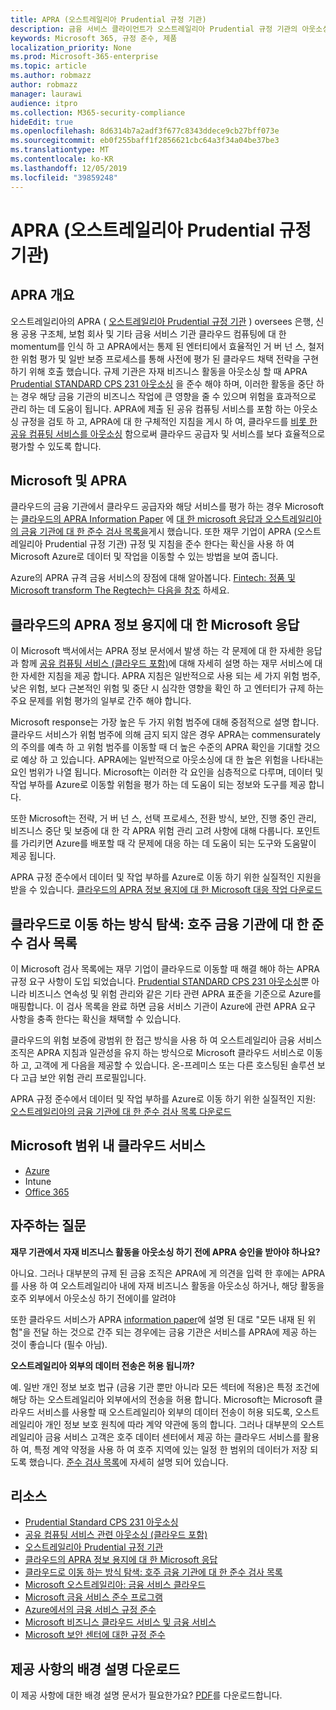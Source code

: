 ```yaml
---
title: APRA (오스트레일리아 Prudential 규정 기관)
description: 금융 서비스 클라이언트가 오스트레일리아 Prudential 규정 기관의 아웃소싱 표준을 준수 하는 데 도움이 되는 Microsoft 지침입니다.
keywords: Microsoft 365, 규정 준수, 제품
localization_priority: None
ms.prod: Microsoft-365-enterprise
ms.topic: article
ms.author: robmazz
author: robmazz
manager: laurawi
audience: itpro
ms.collection: M365-security-compliance
hideEdit: true
ms.openlocfilehash: 8d6314b7a2adf3f677c8343ddece9cb27bff073e
ms.sourcegitcommit: eb0f255baff1f2856621cbc64a3f34a04be37be3
ms.translationtype: MT
ms.contentlocale: ko-KR
ms.lasthandoff: 12/05/2019
ms.locfileid: "39859248"
---
```

# <a name="australian-prudential-regulation-authority-apra"></a>APRA (오스트레일리아 Prudential 규정 기관)

## <a name="apra-overview"></a>APRA 개요

오스트레일리아의 APRA ( [오스트레일리아 Prudential 규정 기관](https://www.apra.gov.au/) ) oversees 은행, 신용 공용 구조체, 보험 회사 및 기타 금융 서비스 기관 클라우드 컴퓨팅에 대 한 momentum를 인식 하 고 APRA에서는 통제 된 엔터티에서 효율적인 거 버 넌 스, 철저 한 위험 평가 및 일반 보증 프로세스를 통해 사전에 평가 된 클라우드 채택 전략을 구현 하기 위해 호출 했습니다. 규제 기관은 자재 비즈니스 활동을 아웃소싱 할 때 APRA [Prudential STANDARD CPS 231 아웃소싱](https://www.apra.gov.au/sites/default/files/Prudential-Standard-CPS-231-Outsourcing-%28July-2017%29.pdf) 을 준수 해야 하며, 이러한 활동을 중단 하는 경우 해당 금융 기관의 비즈니스 작업에 큰 영향을 줄 수 있으며 위험을 효과적으로 관리 하는 데 도움이 됩니다. APRA에 제출 된 공유 컴퓨팅 서비스를 포함 하는 아웃소싱 규정을 검토 하 고, APRA에 대 한 구체적인 지침을 게시 하 여, 클라우드를 [비롯 한 공유 컴퓨팅 서비스를 아웃소싱](https://www.apra.gov.au/sites/default/files/information-paper-outsourcing-involving-shared-computing-services.pdf) 함으로써 클라우드 공급자 및 서비스를 보다 효율적으로 평가할 수 있도록 합니다.

## <a name="microsoft-and-apra"></a>Microsoft 및 APRA

클라우드의 금융 기관에서 클라우드 공급자와 해당 서비스를 평가 하는 경우 Microsoft는 [클라우드의 APRA Information Paper](https://aka.ms/navigatecloudaustralia) 에 [대 한 microsoft 응답과 오스트레일리아의 금융 기관에 대 한 준수 검사 목록을](https://aka.ms/microsoftaprachecklistjun17)게시 했습니다. 또한 재무 기업이 APRA (오스트레일리아 Prudential 규정 기관) 규정 및 지침을 준수 한다는 확신을 사용 하 여 Microsoft Azure로 데이터 및 작업을 이동할 수 있는 방법을 보여 줍니다.

Azure의 APRA 규격 금융 서비스의 장점에 대해 알아봅니다. [Fintech: 정품 및 Microsoft transform The Regtech는 다음을 참조](https://news.microsoft.com/en-au/features/regtech-meets-fintech-perpetual-microsoft-transform-finance-sector/) 하세요.

## <a name="microsoft-response-to-the-apra-information-paper-on-cloud"></a>클라우드의 APRA 정보 용지에 대 한 Microsoft 응답

이 Microsoft 백서에서는 APRA 정보 문서에서 발생 하는 각 문제에 대 한 자세한 응답과 함께 [공유 컴퓨팅 서비스 (클라우드 포함)](https://www.apra.gov.au/sites/default/files/information-paper-outsourcing-involving-shared-computing-services.pdf)에 대해 자세히 설명 하는 재무 서비스에 대 한 자세한 지침을 제공 합니다. APRA 지침은 일반적으로 사용 되는 세 가지 위험 범주, 낮은 위험, 보다 근본적인 위험 및 중단 시 심각한 영향을 확인 하 고 엔터티가 규제 하는 주요 문제를 위험 평가의 일부로 간주 해야 합니다.

Microsoft response는 가장 높은 두 가지 위험 범주에 대해 중점적으로 설명 합니다. 클라우드 서비스가 위험 범주에 의해 금지 되지 않은 경우 APRA는 commensurately의 주의를 예측 하 고 위험 범주를 이동할 때 더 높은 수준의 APRA 확인을 기대할 것으로 예상 하 고 있습니다. APRA에는 일반적으로 아웃소싱에 대 한 높은 위험을 나타내는 요인 범위가 나열 됩니다. Microsoft는 이러한 각 요인을 심층적으로 다루며, 데이터 및 작업 부하를 Azure로 이동할 위험을 평가 하는 데 도움이 되는 정보와 도구를 제공 합니다.

또한 Microsoft는 전략, 거 버 넌 스, 선택 프로세스, 전환 방식, 보안, 진행 중인 관리, 비즈니스 중단 및 보증에 대 한 각 APRA 위험 관리 고려 사항에 대해 다룹니다. 포인트를 가리키면 Azure를 배포할 때 각 문제에 대응 하는 데 도움이 되는 도구와 도움말이 제공 됩니다.

APRA 규정 준수에서 데이터 및 작업 부하를 Azure로 이동 하기 위한 실질적인 지원을 받을 수 있습니다. [클라우드의 APRA 정보 용지에 대 한 Microsoft 대응 작업 다운로드](https://aka.ms/navigatecloudaustralia)

## <a name="navigating-your-way-to-the-cloud-a-compliance-checklist-for-financial-institutions-in-australia"></a>클라우드로 이동 하는 방식 탐색: 호주 금융 기관에 대 한 준수 검사 목록

이 Microsoft 검사 목록에는 재무 기업이 클라우드로 이동할 때 해결 해야 하는 APRA 규정 요구 사항이 도입 되었습니다. [Prudential STANDARD CPS 231 아웃소싱](https://www.apra.gov.au/sites/default/files/Prudential-Standard-CPS-231-Outsourcing-%28July-2017%29.pdf)뿐 아니라 비즈니스 연속성 및 위험 관리와 같은 기타 관련 APRA 표준을 기준으로 Azure를 매핑합니다. 이 검사 목록을 완료 하면 금융 서비스 기관이 Azure에 관련 APRA 요구 사항을 충족 한다는 확신을 채택할 수 있습니다.

클라우드의 위험 보증에 광범위 한 접근 방식을 사용 하 여 오스트레일리아 금융 서비스 조직은 APRA 지침과 일관성을 유지 하는 방식으로 Microsoft 클라우드 서비스로 이동 하 고, 고객에 게 다음을 제공할 수 있습니다. 온-프레미스 또는 다른 호스팅된 솔루션 보다 고급 보안 위험 관리 프로필입니다.

APRA 규정 준수에서 데이터 및 작업 부하를 Azure로 이동 하기 위한 실질적인 지원: [오스트레일리아의 금융 기관에 대 한 준수 검사 목록 다운로드](https://aka.ms/microsoftaprachecklistjun17)

## <a name="microsoft-in-scope-cloud-services"></a>Microsoft 범위 내 클라우드 서비스

- [Azure](https://aka.ms/AzureCompliance)
- Intune
- [Office 365](https://go.microsoft.com/fwlink/p/?LinkID=2077751)

## <a name="frequently-asked-questions"></a>자주하는 질문

**재무 기관에서 자재 비즈니스 활동을 아웃소싱 하기 전에 APRA 승인을 받아야 하나요?**

아니요. 그러나 대부분의 규제 된 금융 조직은 APRA에 게 의견을 입력 한 후에는 APRA를 사용 하 여 오스트레일리아 내에 자재 비즈니스 활동을 아웃소싱 하거나, 해당 활동을 호주 외부에서 아웃소싱 하기 전에이를 알려야

또한 클라우드 서비스가 APRA [information paper](https://go.microsoft.com/fwlink/p/?linkid=2099080)에 설명 된 대로 "모든 내재 된 위험"을 전달 하는 것으로 간주 되는 경우에는 금융 기관은 서비스를 APRA에 제공 하는 것이 좋습니다 (필수 아님).

**오스트레일리아 외부의 데이터 전송은 허용 됩니까?**

예. 일반 개인 정보 보호 법규 (금융 기관 뿐만 아니라 모든 섹터에 적용)은 특정 조건에 해당 하는 오스트레일리아 외부에서의 전송을 허용 합니다. Microsoft는 Microsoft 클라우드 서비스를 사용할 때 오스트레일리아 외부의 데이터 전송이 허용 되도록, 오스트레일리아 개인 정보 보호 원칙에 따라 계약 약관에 동의 합니다. 그러나 대부분의 오스트레일리아 금융 서비스 고객은 호주 데이터 센터에서 제공 하는 클라우드 서비스를 활용 하 여, 특정 계약 약정을 사용 하 여 호주 지역에 있는 일정 한 범위의 데이터가 저장 되도록 했습니다. [준수 검사 목록](https://aka.ms/microsoftaprachecklistjun17)에 자세히 설명 되어 있습니다.

## <a name="resources"></a>리소스

- [Prudential Standard CPS 231 아웃소싱](https://www.apra.gov.au/sites/default/files/Prudential-Standard-CPS-231-Outsourcing-%28July-2017%29.pdf)
- [공유 컴퓨팅 서비스 관련 아웃소싱 (클라우드 포함)](https://www.apra.gov.au/sites/default/files/information-paper-outsourcing-involving-shared-computing-services.pdf)
- [오스트레일리아 Prudential 규정 기관](https://www.apra.gov.au/)
- [클라우드의 APRA 정보 용지에 대 한 Microsoft 응답](https://aka.ms/navigatecloudaustralia)
- [클라우드로 이동 하는 방식 탐색: 호주 금융 기관에 대 한 준수 검사 목록](https://aka.ms/microsoftaprachecklistjun17)
- [Microsoft 오스트레일리아: 금융 서비스 클라우드](https://www.microsoft.com/en-sg/apac/trustedcloud/australia-financial-service.aspx)
- [Microsoft 금융 서비스 준수 프로그램](https://www.microsoft.com/download/details.aspx?id=55332)
- [Azure에서의 금융 서비스 규정 준수](https://azure.microsoft.com/resources/videos/azurecon-2015-financial-services-compliance-in-azure/)
- [Microsoft 비즈니스 클라우드 서비스 및 금융 서비스](https://www.microsoft.com/trustcenter/cloudservices/financialservices)
- [Microsoft 보안 센터에 대한 규정 준수](https://www.microsoft.com/trust-center/compliance/compliance-overview)

## <a name="download-the-offering-backgrounder"></a>제공 사항의 배경 설명 다운로드

이 제공 사항에 대한 배경 설명 문서가 필요한가요? [PDF](https://download.microsoft.com/download/2/6/0/26056353-2F4C-4A6A-AE5D-019E35EB8E2C/APRA-Compliance.pdf)를 다운로드합니다.

